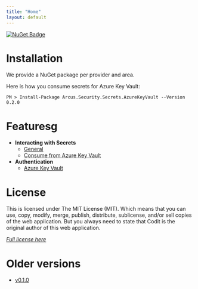 ```yaml
---
title: "Home"
layout: default
---
```


[![NuGet Badge](https://buildstats.info/nuget/Arcus.Security.Secrets.AzureKeyVault?packageVersion=0.2.0)](https://www.nuget.org/packages/Arcus.Security.Secrets.AzureKeyVault/0.2.0)

# Installation

We provide a NuGet package per provider and area. 

Here is how you consume secrets for Azure Key Vault:

```shell
PM > Install-Package Arcus.Security.Secrets.AzureKeyVault --Version 0.2.0
```

# Featuresg
- **Interacting with Secrets**
    - [General](features/secrets/general)
    - [Consume from Azure Key Vault](features/secrets/consume-from-key-vault)
- **Authentication**
    - [Azure Key Vault](features/auth/azure-key-vault)

# License
This is licensed under The MIT License (MIT). Which means that you can use, copy, modify, merge, publish, distribute, sublicense, and/or sell copies of the web application. But you always need to state that Codit is the original author of this web application.

*[Full license here](https://github.com/arcus-azure/arcus.security/blob/master/LICENSE)*

# Older versions

- [v0.1.0](../v0.1.0)